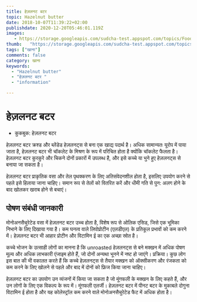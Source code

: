```yaml
---
title: हेज़लनट बटर 
topic: Hazelnut butter
date: 2018-10-07T11:39:22+02:00
publishdate: 2020-12-20T05:46:01.119Z
images: 
   - https://storage.googleapis.com/sudcha-test.appspot.com/topics/Food/hazelnut_butter/1.jpeg
thumb:   "https://storage.googleapis.com/sudcha-test.appspot.com/topics/Food/hazelnut_butter/thumb.jpeg"
tags: ["खाना"]
comments: false
category: खाना
keywords: 
  - "Hazelnut butter"
  - "हेज़लनट बटर "
  - "information"

---
```

<h1> हेज़लनट बटर </h1> <ul> <li> कुकबुक: हेज़लनट बटर </li> </ul> <p> हेज़लनट बटर क्रश्ड और ब्लेंडेड हेज़लनट्स से बना एक खाद्य पदार्थ है। अधिक सामान्यतः यूरोप में पाया जाता है, हेज़लनट बटर भी चॉकलेट के मिश्रण के रूप में परिचित होता है क्योंकि चॉकलेट फैलता है। हेज़लनट बटर कुरकुरे और चिकने दोनों प्रकारों में उपलब्ध है, और इसे कच्चे या भुने हुए हेज़लनट्स से बनाया जा सकता है। </p> <p> हेज़लनट बटर प्राकृतिक वसा और तेल पृथक्करण के लिए अतिसंवेदनशील होता है, इसलिए उपयोग करने से पहले इसे हिलाया जाना चाहिए। समान रूप से तेलों को वितरित करें और धीमी गति से पुन: अलग होने के बाद खोलकर खराब होने से बचाएं। </p> <h2> पोषण संबंधी जानकारी </h2> <p> मोनोअनसैचुरेटेड वसा में हेज़लनट बटर उच्च होता है, विशेष रूप से ओलिक एसिड, जिसे एक भूमिका निभाने के लिए दिखाया गया है। कम घनत्व वाले लिपोप्रोटीन (एलडीएल) के प्रतिकूल प्रभावों को कम करने में। हेज़लनट बटर भी आहार प्रोटीन और विटामिन ई का एक अच्छा स्रोत है। </p> <p> कच्चे भोजन के उत्साही लोगों का मानना ​​है कि unroasted हेज़लनट्स से बने मक्खन में अधिक पोषण मूल्य और अधिक लाभकारी एंजाइम होते हैं, जो दोनों अन्यथा भूनने में नष्ट हो जाएंगे। प्रक्रिया। कुछ लोग इस बात की भी वकालत करते हैं कि कच्चे हेज़लनट्स से तैयार मक्खन को ऑक्सीकरण और रंजकता को कम करने के लिए खोलने से पहले और बाद में दोनों को फ्रिज किया जाना चाहिए। </p> <p> हेज़लनट बटर का उपयोग उन व्यंजनों में किया जा सकता है जो मूंगफली के मक्खन के लिए कहते हैं, और उन लोगों के लिए एक विकल्प के रूप में। मूंगफली एलर्जी। हेज़लनट बटर में पीनट बटर के मुकाबले दोगुना विटामिन ई होता है और यह कोलेस्ट्रॉल कम करने वाले मोनोअनसैचुरेटेड फैट में अधिक होता है। </p> 